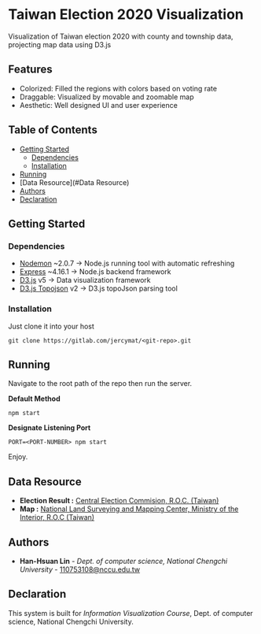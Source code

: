 # Taiwan Election 2020 Visualization
Visualization of Taiwan election 2020 with county and township data, projecting map data using D3.js
## Features
* Colorized: Filled the regions with colors based on voting rate
* Draggable: Visualized by movable and zoomable map
* Aesthetic: Well designed UI and user experience
## Table of Contents
* [Getting Started](#getting-started)
  * [Dependencies](#dependencies)
  * [Installation](#installation)
* [Running](#running)
* [Data Resource](#Data Resource)
* [Authors](#authors)
* [Declaration](#declaration)
## Getting Started
### Dependencies
* [Nodemon](https://www.npmjs.com/package/nodemon) ~2.0.7 -> Node.js running tool with automatic refreshing
* [Express](https://www.npmjs.com/package/express) ~4.16.1 -> Node.js backend framework
* [D3.js](https://d3js.org) v5 -> Data visualization framework
* [D3.js Topojson](https://github.com/topojson/topojson) v2 -> D3.js topoJson parsing tool
### Installation
Just clone it into your host
```
git clone https://gitlab.com/jercymat/<git-repo>.git
```
## Running
Navigate to the root path of the repo then run the server.

**Default Method**
```
npm start
```
**Designate Listening Port**
```
PORT=<PORT-NUMBER> npm start
```
Enjoy.
## Data Resource
* **Election Result :** [Central Election Commision, R.O.C. (Taiwan)](https://www.cec.gov.tw)
* **Map :** [National Land Surveying and Mapping Center, Ministry of the Interior, R.O.C (Taiwan)](https://www.nlsc.gov.tw)

## Authors
* **Han-Hsuan Lin** - *Dept. of computer science, National Chengchi University* - [110753108@nccu.edu.tw](mailto:110753108@nccu.edu.tw)
## Declaration
This system is built for *Information Visualization Course*, Dept. of computer science, National Chengchi University.

